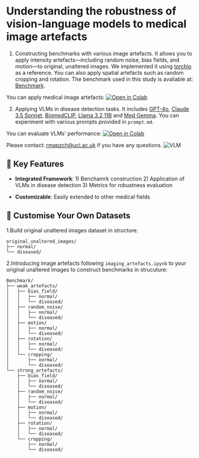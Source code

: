 # Understanding the robustness of vision-language models to medical image artefacts
1. Constructing benchmarks with various image artefacts. It allows you to apply intensity artefacts—including random noise, bias fields, and motion—to original, unaltered images. We implemented it using [torchio](https://github.com/TorchIO-project/torchio) as a reference. You can also apply spatial artefacts such as random cropping and rotation. The benchmark used in this study is avaliable at: [Benchmark](https://drive.google.com/drive/folders/1M7EldoSvxEMZ2jA9wJs52H1-4G2zTU8C?usp=sharing).

You can apply medical image artefacts: [![Open in Colab](https://colab.research.google.com/assets/colab-badge.svg)](https://colab.research.google.com/drive/1YA-B6Gfr_0SHMUparaUX9FL9p_BugTT6)

2. Applying VLMs in disease detection tasks. It includes [GPT-4o](https://platform.openai.com/docs/quickstart), [Claude 3.5 Sonnet](https://github.com/anthropics/anthropic-cookbook), [BiomedCLIP](https://huggingface.co/microsoft/BiomedCLIP-PubMedBERT_256-vit_base_patch16_224), [Llama 3.2 11B](https://huggingface.co/meta-llama/Llama-3.2-11B-Vision-Instruct) and [Med Gemma](https://huggingface.co/google/medgemma-4b-it). You can experiment with various prompts provided in `prompt.md`.

You can evaluate VLMs' performance: [![Open in Colab](https://colab.research.google.com/assets/colab-badge.svg)](https://colab.research.google.com/drive/1H22Qtc5n7_QNnZbbRoqE0uZ65riuf_gY)

Please contact: rmapzch@ucl.ac.uk if you have any questions.
![VLM](https://github.com/user-attachments/assets/65e2d944-31eb-4b3b-aa22-9874fac5205e)

## 🔑 Key Features

- **Integrated Framework**: 1) Benchamrk construction 2) Application of VLMs in disease detection 3) Metrics for robustness evaluation

- **Customizable**: Easily extended to other medical fields

## 🧪 Customise Your Own Datasets

1.Build original unaltered images dataset in structure:
```
original_unaltered_images/
├── normal/
└── diseased/
```
2.Introducing image artefacts following `imaging_artefacts.ipynb` to your original unaltered images to construct benchmarks in strucuture:
```
Benchmark/
├── weak_artefacts/
│   ├── bias_field/
│   │   ├── normal/
│   │   └── diseased/
│   ├── random_noise/
│   │   ├── normal/
│   │   └── diseased/
│   ├── motion/
│   │   ├── normal/
│   │   └── diseased/
│   ├── rotation/
│   │   ├── normal/
│   │   └── diseased/
│   └── cropping/
│       ├── normal/
│       └── diseased/
└── strong_artefacts/
    ├── bias_field/
    │   ├── normal/
    │   └── diseased/
    ├── random_noise/
    │   ├── normal/
    │   └── diseased/
    ├── motion/
    │   ├── normal/
    │   └── diseased/
    ├── rotation/
    │   ├── normal/
    │   └── diseased/
    └── cropping/
        ├── normal/
        └── diseased/
``` 
